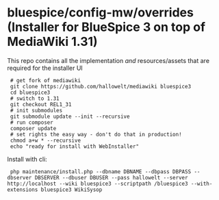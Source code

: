# bluespice/config-mw/overrides (Installer for BlueSpice 3 on top of MediaWiki 1.31)

This repo contains all the implementation _and_ resources/assets that are required for the installer UI
```
 # get fork of mediawiki
 git clone https://github.com/hallowelt/mediawiki bluespice3
 cd bluespice3
 # switch to 1.31
 git checkout REL1_31
 # init submodules
 git submodule update --init --recursive
 # run composer
 composer update
 # set rights the easy way - don't do that in production!
 chmod a+w * --recursive
 echo "ready for install with WebInstaller"
```

Install with cli:
```
 php maintenance/install.php --dbname DBNAME --dbpass DBPASS --dbserver DBSERVER --dbuser DBUSER --pass hallowelt --server http://localhost --wiki bluespice3 --scriptpath /bluespice3 --with-extensions bluespice3 WikiSysop
```
